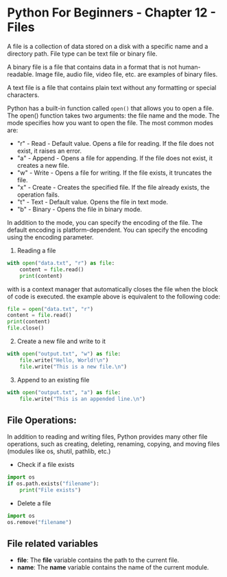 # Python For Beginners - Chapter 12 - Files

A file is a collection of data stored on a disk with a specific name and a directory path. File type can be text file or binary file. 

A binary file is a file that contains data in a format that is not human-readable. Image file, audio file, video file, etc. are examples of binary files.

A text file is a file that contains plain text without any formatting or special characters.


Python has a built-in function called `open()` that allows you to open a file. The open() function takes two arguments: the file name and the mode.
The mode specifies how you want to open the file. The most common modes are:
- "r" - Read - Default value. Opens a file for reading. If the file does not exist, it raises an error.
- "a" - Append - Opens a file for appending. If the file does not exist, it creates a new file.
- "w" - Write - Opens a file for writing. If the file exists, it truncates the file.
- "x" - Create - Creates the specified file. If the file already exists, the operation fails.
- "t" - Text - Default value. Opens the file in text mode.
- "b" - Binary - Opens the file in binary mode.

In addition to the mode, you can specify the encoding of the file. The default encoding is platform-dependent. You can specify the encoding using the encoding parameter.


1. Reading a file
```python
with open("data.txt", "r") as file:
    content = file.read()
    print(content)
```
with is a context manager that automatically closes the file when the block of code is executed.
the example above is equivalent to the following code:

```python
file = open("data.txt", "r")
content = file.read()
print(content)
file.close()
```

2. Create a new file and write to it
```python
with open("output.txt", "w") as file:
    file.write("Hello, World!\n")
    file.write("This is a new file.\n")
```


3. Append to an existing file
```python
with open("output.txt", "a") as file:
    file.write("This is an appended line.\n")
```




## File Operations:
In addition to reading and writing files, Python provides many other file operations, such as creating, deleting, renaming, copying, and moving files (modules like os, shutil, pathlib, etc.)

- Check if a file exists
```python
import os
if os.path.exists("filename"):
    print("File exists")
```

- Delete a file
```python
import os
os.remove("filename")
```




## File related variables
- __file__: The __file__ variable contains the path to the current file.
- __name__: The __name__ variable contains the name of the current module.



